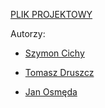 [PLIK PROJEKTOWY](https://docs.google.com/document/d/1HFnLKI444vRqs6Wx5m8NCdDUr8Tp4MPyUpQ7Moat7wM/edit?usp=sharing)

Autorzy:

- [Szymon Cichy](https://github.com/szycic)
  
- [Tomasz Druszcz](https://github.com/tomaszdruszcz)
  
- [Jan Osmęda]()
